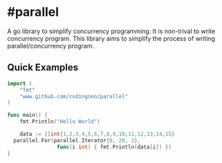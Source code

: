 #parallel
========

A go library to simplify concurrency programming. It is non-trival to write 
concurrency program. This library aims to simplify the process of writing 
parallel/concurrency program.

## Quick Examples

```go
import (
	"fmt"
	"www.github.com/codingneo/parallel"
)

func main() {
	fmt.Println("Hello World")

	data := []int{1,2,3,4,5,6,7,8,9,10,11,12,13,14,15}
  parallel.For(parallel.Iterator{0, 20, 2},
                func(i int) { fmt.Println(data[i]) })
}

